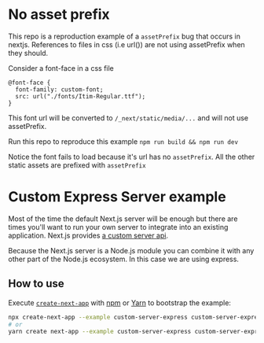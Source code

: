 # No asset prefix
This repo is a reproduction example of a `assetPrefix` bug that occurs in nextjs. References to files in css (i.e url()) are not using assetPrefix when they should.

Consider a font-face in a css file
```
@font-face {
  font-family: custom-font;
  src: url("./fonts/Itim-Regular.ttf");
}
```

This font url will be converted to `/_next/static/media/...` and will not use assetPrefix.

Run this repo to reproduce this example
`npm run build && npm run dev`

Notice the font fails to load because it's url has no `assetPrefix`. All the other static assets are prefixed with `assetPrefix`

# Custom Express Server example

Most of the time the default Next.js server will be enough but there are times you'll want to run your own server to integrate into an existing application. Next.js provides [a custom server api](https://nextjs.org/docs/advanced-features/custom-server).

Because the Next.js server is a Node.js module you can combine it with any other part of the Node.js ecosystem. In this case we are using express.

## How to use

Execute [`create-next-app`](https://github.com/vercel/next.js/tree/canary/packages/create-next-app) with [npm](https://docs.npmjs.com/cli/init) or [Yarn](https://yarnpkg.com/lang/en/docs/cli/create/) to bootstrap the example:

```bash
npx create-next-app --example custom-server-express custom-server-express-app
# or
yarn create next-app --example custom-server-express custom-server-express-app
```

